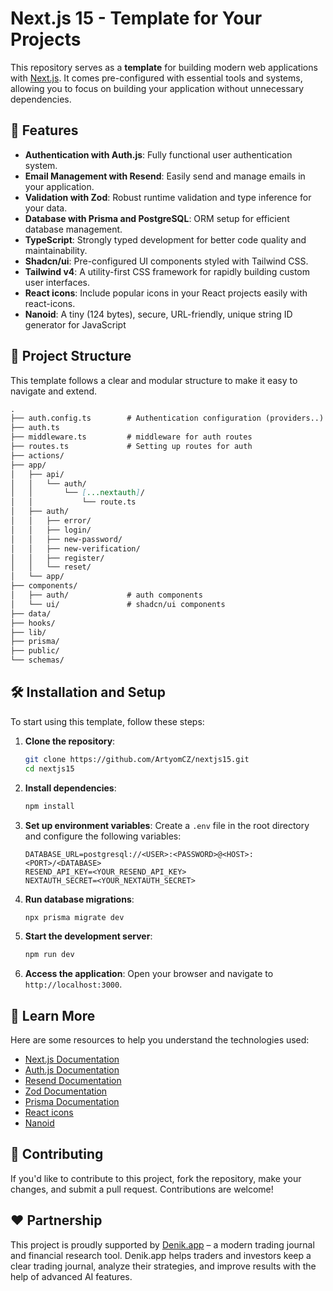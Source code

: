 # Next.js 15 - Template for Your Projects

This repository serves as a **template** for building modern web applications with [Next.js](https://nextjs.org/). It comes pre-configured with essential tools and systems, allowing you to focus on building your application without unnecessary dependencies.

## 🚀 Features

- **Authentication with Auth.js**: Fully functional user authentication system.
- **Email Management with Resend**: Easily send and manage emails in your application.
- **Validation with Zod**: Robust runtime validation and type inference for your data.
- **Database with Prisma and PostgreSQL**: ORM setup for efficient database management.
- **TypeScript**: Strongly typed development for better code quality and maintainability.
- **Shadcn/ui**: Pre-configured UI components styled with Tailwind CSS.
- **Tailwind v4**: A utility-first CSS framework for rapidly building custom user interfaces.
- **React icons**: Include popular icons in your React projects easily with react-icons.
- **Nanoid**: A tiny (124 bytes), secure, URL-friendly, unique string ID generator for JavaScript

## 📂 Project Structure

This template follows a clear and modular structure to make it easy to navigate and extend.

```markdown
.
├── auth.config.ts        # Authentication configuration (providers..)
├── auth.ts
├── middleware.ts         # middleware for auth routes
├── routes.ts             # Setting up routes for auth
├── actions/
├── app/
│   ├── api/
│   │   └── auth/
│   │       └── [...nextauth]/
│   │           └── route.ts
│   ├── auth/
│   │   ├── error/
│   │   ├── login/
│   │   ├── new-password/
│   │   ├── new-verification/
│   │   ├── register/
│   │   └── reset/
│   └── app/
├── components/
│   ├── auth/             # auth components
│   └── ui/               # shadcn/ui components
├── data/
├── hooks/
├── lib/
├── prisma/
├── public/
└── schemas/
```

## 🛠️ Installation and Setup

To start using this template, follow these steps:

1. **Clone the repository**:
   ```bash
   git clone https://github.com/ArtyomCZ/nextjs15.git
   cd nextjs15
   ```

2. **Install dependencies**:
   ```bash
   npm install
   ```

3. **Set up environment variables**:
   Create a `.env` file in the root directory and configure the following variables:
   ```env
   DATABASE_URL=postgresql://<USER>:<PASSWORD>@<HOST>:<PORT>/<DATABASE>
   RESEND_API_KEY=<YOUR_RESEND_API_KEY>
   NEXTAUTH_SECRET=<YOUR_NEXTAUTH_SECRET>
   ```

4. **Run database migrations**:
   ```bash
   npx prisma migrate dev
   ```

5. **Start the development server**:
   ```bash
   npm run dev
   ```

6. **Access the application**:
   Open your browser and navigate to `http://localhost:3000`.

## 📖 Learn More

Here are some resources to help you understand the technologies used:

- [Next.js Documentation](https://nextjs.org/docs)
- [Auth.js Documentation](https://authjs.dev/)
- [Resend Documentation](https://resend.com/docs)
- [Zod Documentation](https://zod.dev/)
- [Prisma Documentation](https://www.prisma.io/docs/)
- [React icons](https://react-icons.github.io/react-icons/)
- [Nanoid](https://github.com/ai/nanoid)

## 🤝 Contributing

If you'd like to contribute to this project, fork the repository, make your changes, and submit a pull request. Contributions are welcome!

## ❤️ Partnership

This project is proudly supported by [Denik.app](https://denik.app) – a modern trading journal and financial research tool.
Denik.app helps traders and investors keep a clear trading journal, analyze their strategies, and improve results with the help of advanced AI features.
